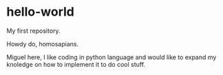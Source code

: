 # hello-world
My first repository.

Howdy do, homosapians.

Miguel here, I like coding in python language and would like to expand my knoledge on how to implement it to do cool stuff. 




